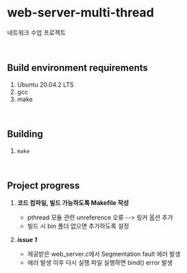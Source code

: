 # web-server-multi-thread
네트워크 수업 프로젝트 

&nbsp;

## Build environment requirements
1. Ubuntu 20.04.2 LTS
2. gcc
3. make

&nbsp;

## Building
1. `make`

&nbsp;

## Project progress
1. **코드 컴파일, 빌드 가능하도록 Makefile 작성**
   - pthread 모듈 관련 unreference 오류 --> 링커 옵션 추가
   - 빌드 시 bin 폴더 없으면 추가하도록 설정
   
2. ***issue 1***
   - 제공받은 web_server.c에서 Segmentation fault 에러 발생
   - 에러 발생 이후 다시 실행 파일 실행하면 bind() error 발생
